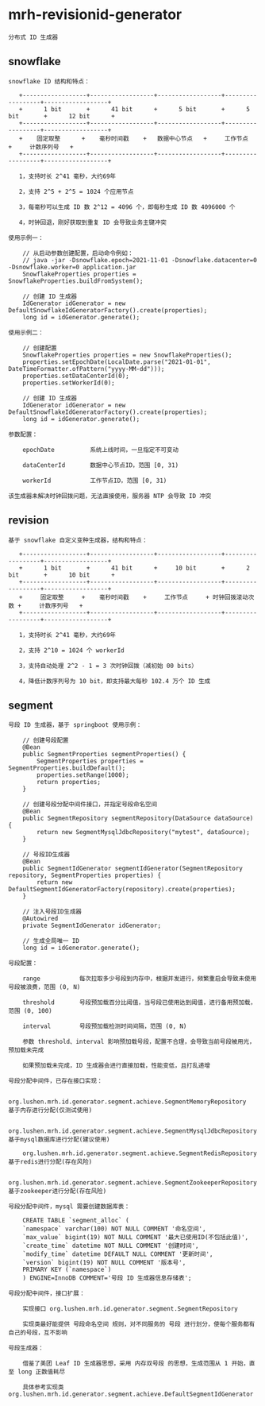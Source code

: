 # mrh-revisionid-generator

    分布式 ID 生成器

## snowflake

    snowflake ID 结构和特点：

       +------------------+------------------+------------------+------------------+------------------+
       +      1 bit       +      41 bit      +      5 bit       +      5 bit       +      12 bit      +
       +------------------+------------------+------------------+------------------+------------------+
       +    固定取整      +    毫秒时间戳    +   数据中心节点   +     工作节点     +     计数序列号   +
       +------------------+------------------+------------------+------------------+------------------+

       1，支持时长 2^41 毫秒，大约69年

       2，支持 2^5 + 2^5 = 1024 个应用节点

       3，每毫秒可以生成 ID 数 2^12 = 4096 个，即每秒生成 ID 数 4096000 个

       4，时钟回退，刚好获取到重复 ID 会导致业务主键冲突

    使用示例一：

        // 从启动参数创建配置，启动命令例如：
        // java -jar -Dsnowflake.epoch=2021-11-01 -Dsnowflake.datacenter=0 -Dsnowflake.worker=0 application.jar
        SnowflakeProperties properties = SnowflakeProperties.buildFromSystem();

        // 创建 ID 生成器
        IdGenerator idGenerator = new DefaultSnowflakeIdGeneratorFactory().create(properties);
        long id = idGenerator.generate();

    使用示例二：

        // 创建配置
        SnowflakeProperties properties = new SnowflakeProperties();
        properties.setEpochDate(LocalDate.parse("2021-01-01", DateTimeFormatter.ofPattern("yyyy-MM-dd")));
        properties.setDataCenterId(0);
        properties.setWorkerId(0);

        // 创建 ID 生成器
        IdGenerator idGenerator = new DefaultSnowflakeIdGeneratorFactory().create(properties);
        long id = idGenerator.generate();

    参数配置：

        epochDate          系统上线时间，一旦指定不可变动

        dataCenterId       数据中心节点ID，范围 [0, 31)

        workerId           工作节点ID，范围 [0, 31)

    该生成器未解决时钟回拨问题，无法直接使用，服务器 NTP 会导致 ID 冲突

## revision

    基于 snowflake 自定义变种生成器，结构和特点：

       +------------------+------------------+------------------+------------------+------------------+
       +      1 bit       +      41 bit      +     10 bit       +      2 bit       +      10 bit      +
       +------------------+------------------+------------------+------------------+------------------+
       +     固定取整     +    毫秒时间戳    +     工作节点     + 时钟回拨滚动次数 +     计数序列号   +
       +------------------+------------------+------------------+------------------+------------------+

       1，支持时长 2^41 毫秒，大约69年

       2，支持 2^10 = 1024 个 workerId

       3，支持自动处理 2^2 - 1 = 3 次时钟回拨（减初始 00 bits）

       4，降低计数序列号为 10 bit，即支持最大每秒 102.4 万个 ID 生成

## segment

    号段 ID 生成器，基于 springboot 使用示例：

        // 创建号段配置
        @Bean
        public SegmentProperties segmentProperties() {
            SegmentProperties properties = SegmentProperties.buildDefault();
            properties.setRange(1000);
            return properties;
        }

        // 创建号段分配中间件接口，并指定号段命名空间
        @Bean
        public SegmentRepository segmentRepository(DataSource dataSource) {
            return new SegmentMysqlJdbcRepository("mytest", dataSource);
        }

        // 号段ID生成器
        @Bean
        public SegmentIdGenerator segmentIdGenerator(SegmentRepository repository, SegmentProperties properties) {
            return new DefaultSegmentIdGeneratorFactory(repository).create(properties);
        }

        // 注入号段ID生成器
        @Autowired
        private SegmentIdGenerator idGenerator;

        // 生成全局唯一 ID
        long id = idGenerator.generate();

    号段配置：

        range           每次拉取多少号段到内存中，根据并发进行，频繁重启会导致未使用号段被浪费，范围 (0, N)

        threshold       号段预加载百分比阈值，当号段已使用达到阈值，进行备用预加载，范围 (0, 100)

        interval        号段预加载检测时间间隔，范围 (0, N)

        参数 threshold、interval 影响预加载号段，配置不合理，会导致当前号段被用光，预加载未完成

        如果预加载未完成，ID 生成器会进行直接加载，性能变低，且打乱递增

    号段分配中间件，已存在接口实现：

        org.lushen.mrh.id.generator.segment.achieve.SegmentMemoryRepository       基于内存进行分配(仅测试使用)

        org.lushen.mrh.id.generator.segment.achieve.SegmentMysqlJdbcRepository    基于mysql数据库进行分配(建议使用)

        org.lushen.mrh.id.generator.segment.achieve.SegmentRedisRepository        基于redis进行分配(存在风险)

        org.lushen.mrh.id.generator.segment.achieve.SegmentZookeeperRepository    基于zookeeper进行分配(存在风险)

    号段分配中间件，mysql 需要创建数据库表：

        CREATE TABLE `segment_alloc` (
        `namespace` varchar(100) NOT NULL COMMENT '命名空间',
        `max_value` bigint(19) NOT NULL COMMENT '最大已使用ID(不包括此值)',
        `create_time` datetime NOT NULL COMMENT '创建时间',
        `modify_time` datetime DEFAULT NULL COMMENT '更新时间',
        `version` bigint(19) NOT NULL COMMENT '版本号',
        PRIMARY KEY (`namespace`)
        ) ENGINE=InnoDB COMMENT='号段 ID 生成器信息存储表';

    号段分配中间件，接口扩展：

        实现接口 org.lushen.mrh.id.generator.segment.SegmentRepository

        实现类最好能提供 号段命名空间 规则，对不同服务的 号段 进行划分，使每个服务都有自己的号段，互不影响

    号段生成器：

        借鉴了美团 Leaf ID 生成器思想，采用 内存双号段 的思想，生成范围从 1 开始，直至 long 正数值耗尽

        具体参考实现类 org.lushen.mrh.id.generator.segment.achieve.DefaultSegmentIdGenerator
